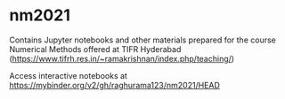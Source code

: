 # nm2021
Contains Jupyter notebooks and other materials prepared for the course Numerical Methods offered at TIFR Hyderabad (https://www.tifrh.res.in/~ramakrishnan/index.php/teaching/)

Access interactive notebooks at https://mybinder.org/v2/gh/raghurama123/nm2021/HEAD

